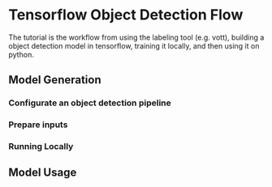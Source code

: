 # Tensorflow Object Detection Flow



The tutorial is the workflow from using the labeling tool (e.g. vott), building a object detection model in tensorflow, training it locally, and then using it on python.



## Model Generation



### Configurate an object detection pipeline



### Prepare inputs



### Running Locally



## Model Usage

